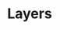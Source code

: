 ---
title: 'Layers'
image: 'puzzle-four'
alt: 'I can hold anything'
hint: 'I am gunning for this'
level: 4
username: '2CE06A9E7F8C3E6BF85A6067D0B220FB0AD03DE983053942A90C43E73EC76F89'
password: '7130DF43355EC25B38BAC55351D4BDF2C965DA2847B8824B5E7760ADB7EF7CD1'
target: 'puzzle-222B0BD51F'
---
